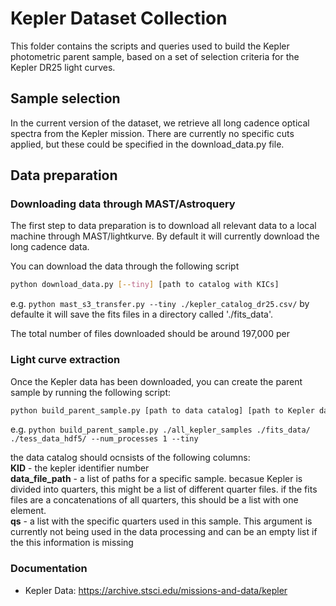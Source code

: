 # Kepler Dataset Collection

This folder contains the scripts and queries used to build the Kepler photometric parent sample, based on 
a set of selection criteria for the Kepler DR25 light curves.

## Sample selection

In the current version of the dataset, we retrieve all long cadence optical spectra from the Kepler mission. There are currently no specific cuts applied, but these could be specified in the download_data.py file.

## Data preparation

### Downloading data through MAST/Astroquery

The first step to data preparation is to download all relevant data to a local machine through MAST/lightkurve. By default it will currently download the long cadence data.

You can download the data through the following script
```bash
python download_data.py [--tiny] [path to catalog with KICs]
```
e.g. `python mast_s3_transfer.py --tiny ./kepler_catalog_dr25.csv/`
by defaulte it will save the fits files in a directory called './fits_data'.

The total number of files downloaded should be around 197,000 per

### Light curve extraction

Once the Kepler data has been downloaded, you can create the parent sample by running the following script:
```bash
python build_parent_sample.py [path to data catalog] [path to Kepler data] [output directory] --num_processes [1] [--tiny];
```
e.g. `python build_parent_sample.py ./all_kepler_samples ./fits_data/ ./tess_data_hdf5/ --num_processes 1 --tiny`

the data catalog should ocnsists of the following columns:
    <br>
    **KID** - the kepler identifier number
    <br>
    **data_file_path** - a list of paths for a specific sample. becasue Kepler is divided into quarters, this might be a list of different quarter files. if the          fits files are a concatenations of all quarters, this should be a list with one element.
    <br>
    **qs** - a list with the specific quarters used in this sample. This argument is currently not being used in the data processing and can be an empty list if          the this information is missing

### Documentation

- Kepler Data: https://archive.stsci.edu/missions-and-data/kepler

